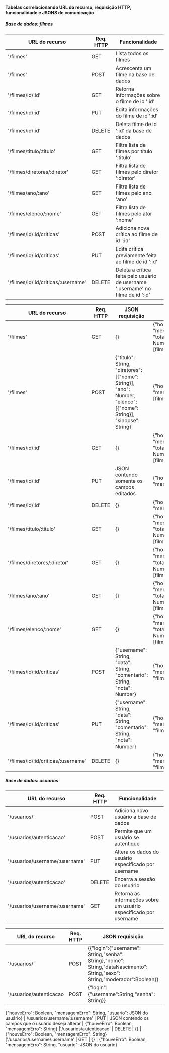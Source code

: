 #### Tabelas correlacionando URL do recurso, requisição HTTP, funcionalidade e JSONS de comunicação

##### Base de dados: filmes

| URL do recurso                | Req. HTTP     | Funcionalidade                                        |
| ---                           | ---           | ---                                                   |
| '/filmes'                     | GET           | Lista todos os filmes                                 |
| '/filmes'                     | POST          | Acrescenta um filme na base de dados                  |
| '/filmes/id/:id'              | GET           | Retorna informações sobre o filme de id ':id'         |
| '/filmes/id/:id'              | PUT           | Edita informações do filme de id ':id'                |
| '/filmes/id/:id'              | DELETE        | Deleta filme de id ':id' da base de dados             |
| '/filmes/titulo/:titulo'      | GET           | Filtra lista de filmes por título ':titulo'           |
| '/filmes/diretores/:diretor'  | GET           | Filtra lista de filmes pelo diretor ':diretor'        |
| '/filmes/ano/:ano'            | GET           | Filtra lista de filmes pelo ano 'ano'                 |
| '/filmes/elenco/:nome'        | GET           | Filtra lista de filmes pelo ator ':nome'              |
| '/filmes/id/:id/criticas'     | POST          | Adiciona nova crítica ao filme de id ':id'            |
| '/filmes/id/:id/criticas'     | PUT           | Edita crítica previamente feita ao filme de id ':id'  |
| '/filmes/id/:id/criticas/:username'   | DELETE        | Deleta a crítica feita pelo usuário de username ':username' no filme de id ':id'   |


| URL do recurso                | Req. HTTP     | JSON requisição                                                                                                       | JSON resposta                                                                                         |
| ---                           | ---           | ---                                                                                                                   | ---                                                                                                   |
| '/filmes'                     | GET           | {}                                                                                                                    | {"houveErro": Boolean, "mensagemErro": String, "totalFilmesEncontrados": Number, "filmes": [filmes]}  |
| '/filmes'                     | POST          | {"titulo": String, "diretores": [{"nome": String}], "ano": Number, "elenco": [{"nome": String}], "sinopse": String}   | {"houveErro": Boolean, "mensagemErro", "filme": [filme]}                                              |
| '/filmes/id/:id'              | GET           | {}                                                                                                                    | {"houveErro": Boolean, "mensagemErro": String, "totalFilmesEncontrados": Number, "filmes": [filmes]}  |
| '/filmes/id/:id'              | PUT           | JSON contendo somente os campos editados                                                                              | {"houveErro": Boolean, "mensagemErro": String}                                                        |
| '/filmes/id/:id'              | DELETE        | {}                                                                                                                    | {"houveErro": Boolean, "mensagemErro": String}                                                        |
| '/filmes/titulo/:titulo'      | GET           | {}                                                                                                                    | {"houveErro": Boolean, "mensagemErro": String, "totalFilmesEncontrados": Number, "filmes": [filmes]}  |
| '/filmes/diretores/:diretor'  | GET           | {}                                                                                                                    | {"houveErro": Boolean, "mensagemErro": String, "totalFilmesEncontrados": Number, "filmes": [filmes]}  |
| '/filmes/ano/:ano'            | GET           | {}                                                                                                                    | {"houveErro": Boolean, "mensagemErro": String, "totalFilmesEncontrados": Number, "filmes": [filmes]}  |
| '/filmes/elenco/:nome'        | GET           | {}                                                                                                                    | {"houveErro": Boolean, "mensagemErro": String, "totalFilmesEncontrados": Number, "filmes": [filmes]}  |
| '/filmes/id/:id/criticas'     | POST          | {"username": String, "data": String, "comentario": String, "nota": Number}                                            | {"houveErro": Boolean, "mensagemErro": String, "filme": [filme]}                                      |
| '/filmes/id/:id/criticas'     | PUT           | {"username": String, "data": String, "comentario": String, "nota": Number}                                            | {"houveErro": Boolean, "mensagemErro": String, "filme": [filme]}
| '/filmes/id/:id/criticas/:username'   | DELETE        | {}                                                                                                            | {"houveErro": Boolean, "mensagemErro": String, "filme": [filme]}                                      |

##### Base de dados: usuarios

| URL do recurso                 | Req. HTTP     | Funcionalidade                                                    |
| ---                            | ---           | ---                                                               |
| '/usuarios/'                   | POST          | Adiciona novo usuário a base de dados                             |
| '/usuarios/autenticacao'       | POST          | Permite que um usuário se autentique                              |
| '/usuarios/username/:username' | PUT           | Altera os dados do usuário especificado por username              |
| '/usuarios/autenticacao'       | DELETE        | Encerra a sessão do usuário                                       |
| '/usuarios/username/:username' | GET           | Retorna as informações sobre um usuário especificado por username |


| URL do recurso                | Req. HTTP     | JSON requisição                                                                                                             | JSON resposta                                        	        |
| ---                           | ---           | ---                                                                                                                         | ---                                                             |
| '/usuarios/'                  | POST          | {{"login":{"username": String,"senha": String},"nome": String,"dataNascimento": String,"sexo": String,"moderador":Boolean}} | { "houveErro": Boolean, "mensagemErro": String}           
| '/usuarios/autenticacao       | POST          | {"login": {"username":String,"senha": String}}        |
{"houveErro": Boolean, "mensagemErro": String, "usuario": JSON do usuário}
|'/usuarios/username/:username' | PUT           | JSON contendo os campos que o usuário deseja alterar  |
{"houveErro": Boolean, "mensagemErro": String}
|'/usuarios/autenticacao'       | DELETE        | {}                                                    |
{"houveErro": Boolean, "mensagemErro": String}
|'/usuarios/username/:username' | GET           | {}                                                    |
{"houveErro": Boolean, "mensagemErro": String, "usuario": JSON do usuário}
